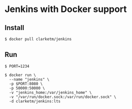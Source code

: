 # Jenkins with Docker support

## Install
```bash
$ docker pull clarketm/jenkins
```

## Run
```
$ PORT=1234

$ docker run \
  --name "jenkins" \
  -p $PORT:8080 \
  -p 50000:50000 \
  -v "jenkins_home:/var/jenkins_home" \
  -v "/var/run/docker.sock:/var/run/docker.sock" \
  -d clarketm/jenkins:lts
```
